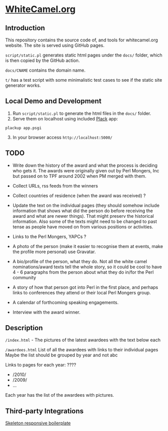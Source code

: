 # [WhiteCamel.org](https://whitecamel.org/)


## Introduction

This repository contains the source code of, and tools for whitecamel.org website. The site is served using GitHub pages.

`script/static.pl` generates static html pages under the `docs/` folder, which is then copied by the GitHub action.

`docs/CNAME` contains the domain name.

`t/`  has a test script with some minimalistic test cases to see if the static site generator works.

## Local Demo and Development

1. Run `script/static.pl` to generate the html files in the `docs/` folder.
2. Serve them on localhost using included [Plack](https://metacpan.org/pod/Plack) app:

```
plackup app.psgi
```
3. In your browser access `http://localhost:5000/`


## TODO

* Write down the history of the award and what the process is deciding who gets it.
  The awards were originally given out by Perl Mongers, Inc but passed
  on to TPF around 2002 when PM merged with them.

* Collect URLs, rss feeds from the winners

* Collect countries of residence (when the award was received) ?

* Update the text on the individual pages (they should somehow
  include information that shows what did the person do before receiving the
  award and what are newer things). That might preserv the historical
  information.
  Also some of the texts might need to be changed to past tense as people
  have moved on from various positions or activities.

* Links to the Perl Mongers, YAPCs ?

* A photo of the person (make it easier to recognise them at events, make the profile more personal)
  use Gravatar.

* A bio/profile of the person, what they do.  Not all the white camel nominations/award texts tell the whole story,
  so it could be cool to have 4 - 6 paragraphs from the person about what they do in/for the Perl community

* A story of how that person got into Perl in the first place,
  and perhaps links to conferences they attend or their local Perl Mongers group.

* A calendar of forthcoming speaking engagements.

* Interview with the award winner.


## Description

`/index.html` - The pictures of the latest awardees with the text below each

`/awardees.html`
List of all the awardees with links to their individual pages
Maybe the list should be grouped by year and not abc


Links to pages for each year: ????

   - /2010/
   - /2009/
   - ...

Each year has the list of the awardees with pictures.


## Third-party Integrations

[Skeleton responsive boilerplate](http://getskeleton.com/)